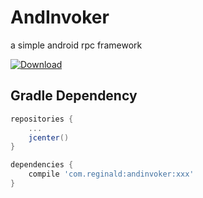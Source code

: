 # AndInvoker
a simple android rpc framework

[ ![Download](https://api.bintray.com/packages/tonyreginald/maven/AndInvoker/images/download.svg) ](https://bintray.com/tonyreginald/maven/AndInvoker/_latestVersion)

## Gradle Dependency
```groovy
repositories {
    ...
    jcenter()
}

dependencies {
    compile 'com.reginald:andinvoker:xxx'
}
````